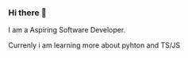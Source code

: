 ### Hi there 👋
 I am a Aspiring Software Developer.
 
 Currenly i am learning more about pyhton and TS/JS
